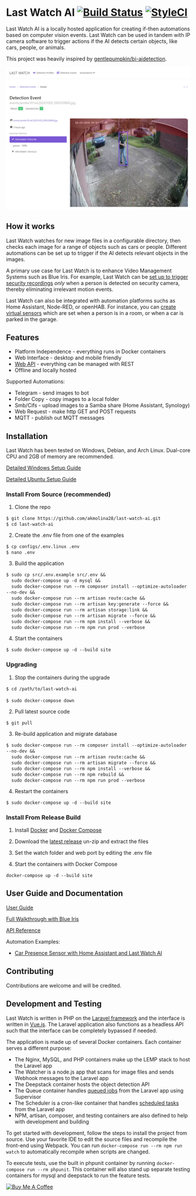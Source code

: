 # Last Watch AI [![Build Status](https://travis-ci.com/akmolina28/last-watch-ai.svg?branch=master)](https://travis-ci.com/akmolina28/last-watch-ai) [![StyleCI](https://github.styleci.io/repos/296938596/shield?style=flat&branch=master)](https://github.styleci.io/repos/296938596)

Last Watch AI is a locally hosted application for creating if-then automations based on computer vision events. Last Watch can be used in tandem with IP camera software to trigger actions if the AI detects certain objects, like cars, people, or animals.

This project was heavily inspired by [gentlepumpkin/bi-aidetection](https://github.com/gentlepumpkin/bi-aidetection).

![detection-event3](previews/detection-event3.jpg)

## How it works

Last Watch watches for new image files in a configurable directory, then checks each image for a range of objects such as cars or people. Different automations can be set up to trigger if the AI detects relevant objects in the images.

A primary use case for Last Watch is to enhance Video Management Systems such as Blue Iris. For example, Last Watch can be [set up to trigger security recordings](https://kleypot.com/last-watch-ai-blue-iris-integration/) *only* when a person is detected on security camera, thereby eliminating irrelevant motion events.

Last Watch can also be integrated with automation platforms suchs as Home Assistant, Node-RED, or openHAB. For instance, you can [create virtual sensors](https://kleypot.com/vehicle-presence-sensor-with-home-assistant-and-last-watch-ai/) which are set when a person is in a room, or when a car is parked in the garage.

## Features

* Platform Independence - everything runs in Docker containers
* Web Interface - desktop and mobile friendly
* [Web API](https://github.com/akmolina28/last-watch-ai/blob/dev/docs/API.md) - everything can be managed with REST
* Offline and locally hosted


Supported Automations:

* Telegram - send images to bot
* Folder Copy - copy images to a local folder
* Smb/Cifs - upload images to a Samba share (Home Assistant, Synology)
* Web Request - make http GET and POST requests
* MQTT - publish out MQTT messages

## Installation

Last Watch has been tested on Windows, Debian, and Arch Linux. Dual-core CPU and 2GB of memory are recommended.

[Detailed Windows Setup Guide](https://kleypot.com/last-watch-ai-windows-setup/)

[Detailed Ubuntu Setup Guide](https://kleypot.com/last-watch-ai-ubuntu-installation-and-upgrading/)


### Install From Source (recommended)

1. Clone the repo

```
$ git clone https://github.com/akmolina28/last-watch-ai.git
$ cd last-watch-ai
```

2. Create the .env file from one of the examples

```
$ cp configs/.env.linux .env
$ nano .env
```

3. Build the application

```
$ sudo cp src/.env.example src/.env &&
  sudo docker-compose up -d mysql &&
  sudo docker-compose run --rm composer install --optimize-autoloader --no-dev &&
  sudo docker-compose run --rm artisan route:cache &&
  sudo docker-compose run --rm artisan key:generate --force &&
  sudo docker-compose run --rm artisan storage:link &&
  sudo docker-compose run --rm artisan migrate --force &&
  sudo docker-compose run --rm npm install --verbose &&
  sudo docker-compose run --rm npm run prod --verbose
```

4. Start the containers

```
$ sudo docker-compose up -d --build site
```

### Upgrading

1. Stop the containers during the upgrade

```
$ cd /path/to/last-watch-ai

$ sudo docker-compose down
```

2. Pull latest source code

```
$ git pull
```

3. Re-build application and migrate database

```
$ sudo docker-compose run --rm composer install --optimize-autoloader --no-dev &&
  sudo docker-compose run --rm artisan route:cache &&
  sudo docker-compose run --rm artisan migrate --force &&
  sudo docker-compose run --rm npm install --verbose &&
  sudo docker-compose run --rm npm rebuild &&
  sudo docker-compose run --rm npm run prod --verbose
```

4. Restart the containers

```
$ sudo docker-compose up -d --build site
```

### Install From Release Build

1. Install [Docker](https://docs.docker.com/docker-for-windows/install/) and [Docker Compose](https://docs.docker.com/compose/install/)

2. Download the [latest release](https://github.com/akmolina28/last-watch-ai/releases/) un-zip and extract the files

3. Set the watch folder and web port by editing the .env file

4. Start the containers with Docker Compose

```
docker-compose up -d --build site
```

## User Guide and Documentation

[User Guide](https://kleypot.com/last-watch-ai-user-guide/)

[Full Walkthrough with Blue Iris](https://kleypot.com/last-watch-ai-blue-iris-integration/)

[API Reference](https://github.com/akmolina28/last-watch-ai/blob/dev/docs/API.md)

Automation Examples:

* [Car Presence Sensor with Home Assistant and Last Watch AI](https://kleypot.com/vehicle-presence-sensor-with-home-assistant-and-last-watch-ai/)

## Contributing

Contributions are welcome and will be credited.

## Development and Testing

Last Watch is written in PHP on the [Laravel framework](https://laravel.com/) and the interface is written in [Vue.js](https://vuejs.org/). The Laravel application also functions as a headless API such that the interface can be completely bypassed if needed.

The application is made up of several Docker containers. Each container serves a different purpose:

* The Nginx, MySQL, and PHP containers make up the LEMP stack to host the Laravel app
* The Watcher is a node.js app that scans for image files and sends Webhook messages to the Laravel app
* The Deepstack container hosts the object detection API
* The Queue container handles [queued jobs](https://laravel.com/docs/8.x/queues) from the Laravel app using Supervisor
* The Scheduler is a cron-like container that handles [scheduled tasks](https://laravel.com/docs/8.x/scheduling) from the Laravel app
* NPM, artisan, composer, and testing containers are also defined to help with development and building

To get started with development, follow the steps to install the project from source. Use your favorite IDE to edit the source files and recompile the front-end using Webpack. You can run `docker-compose run --rm npm run watch` to automatically recompile when scripts are changed.

To execute tests, use the built in phpunit container by running `docker-compose run --rm phpunit`. This container will also stand up separate testing containers for mysql and deepstack to run the feature tests.

<a href="https://www.buymeacoffee.com/akmolina28" target="_blank"><img src="https://cdn.buymeacoffee.com/buttons/v2/default-yellow.png" alt="Buy Me A Coffee" style="height: 20px !important;width: 72px !important;" ></a>
